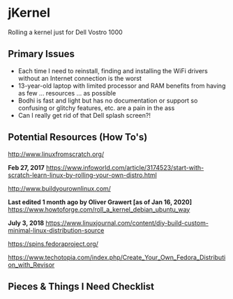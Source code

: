 # jKernel
Rolling a kernel just for Dell Vostro 1000 

## Primary Issues
* Each time I need to reinstall, finding and installing the WiFi drivers without an Internet connection is the worst
* 13-year-old laptop with limited processor and RAM benefits from having as few ... resources ... as possible
* Bodhi is fast and light but has no documentation or support so confusing or glitchy features, etc. are a pain in the ass
* Can I really get rid of that Dell splash screen?!

## Potential Resources (How To's)

http://www.linuxfromscratch.org/

**Feb 27, 2017**
https://www.infoworld.com/article/3174523/start-with-scratch-learn-linux-by-rolling-your-own-distro.html

http://www.buildyourownlinux.com/

**Last edited 1 month ago by Oliver Grawert [as of Jan 16, 2020]**
https://www.howtoforge.com/roll_a_kernel_debian_ubuntu_way

**July 3, 2018**
https://www.linuxjournal.com/content/diy-build-custom-minimal-linux-distribution-source

https://spins.fedoraproject.org/

https://www.techotopia.com/index.php/Create_Your_Own_Fedora_Distribution_with_Revisor

## Pieces & Things I Need Checklist

